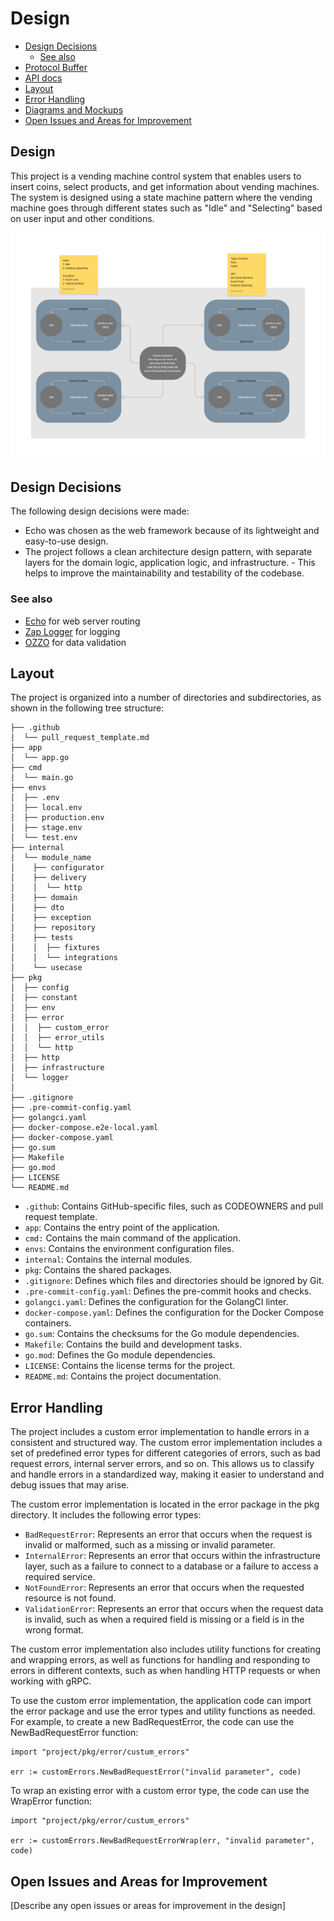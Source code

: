 # Design

<!-- START doctoc generated TOC please keep comment here to allow auto update -->
<!-- DON'T EDIT THIS SECTION, INSTEAD RE-RUN doctoc TO UPDATE -->

- [Design Decisions](#design-decisions)
  - [See also](#see-also)
- [Protocol Buffer](#protocol-buffer)
- [API docs](#api-docs)
- [Layout](#layout)
- [Error Handling](#error-handling)
- [Diagrams and Mockups](#diagrams-and-mockups)
- [Open Issues and Areas for Improvement](#open-issues-and-areas-for-improvement)

<!-- END doctoc generated TOC please keep comment here to allow auto update -->

## Design
This project is a vending machine control system that enables users to insert coins, select products, and get information about vending machines. The system is designed using a state machine pattern where the vending machine goes through different states such as "Idle" and "Selecting" based on user input and other conditions.

![Screenshot](design_chart.jpg)

## Design Decisions

The following design decisions were made:

- Echo was chosen as the web framework because of its lightweight and easy-to-use design.
- The project follows a clean architecture design pattern, with separate layers for the domain logic, application logic, and infrastructure. - This helps to improve the maintainability and testability of the codebase.

### See also

- [Echo](https://echo.labstack.com/) for web server routing
- [Zap Logger](https://github.com/uber-go/zap) for logging
- [OZZO](github.com/go-ozzo/ozzo-validation) for data validation


## Layout

The project is organized into a number of directories and subdirectories, as shown in the following tree structure:

```tree
├── .github
│  └── pull_request_template.md
├── app
│  └── app.go
├── cmd
│  └── main.go
├── envs
│  ├── .env
│  ├── local.env
│  ├── production.env
│  ├── stage.env
│  └── test.env
├── internal
│  └── module_name
│    ├── configurator
│    ├── delivery
│    │  └── http
│    ├── domain
│    ├── dto
│    ├── exception
│    ├── repository
│    ├── tests
│    │  ├── fixtures
│    │  └── integrations
│    └── usecase
├── pkg
│  ├── config
│  ├── constant
│  ├── env
│  ├── error
│  │  ├── custom_error
│  │  ├── error_utils
│  │  └── http
│  ├── http
│  ├── infrastructure
│  └── logger
│
├── .gitignore
├── .pre-commit-config.yaml
├── golangci.yaml
├── docker-compose.e2e-local.yaml
├── docker-compose.yaml
├── go.sum
├── Makefile
├── go.mod
├── LICENSE
└── README.md
```

- `.github`: Contains GitHub-specific files, such as CODEOWNERS and pull request template.
- `app`: Contains the entry point of the application.
- `cmd:` Contains the main command of the application.
- `envs`: Contains the environment configuration files.
- `internal`: Contains the internal modules.
- `pkg`: Contains the shared packages.
- `.gitignore`: Defines which files and directories should be ignored by Git.
- `.pre-commit-config.yaml`: Defines the pre-commit hooks and checks.
- `golangci.yaml`: Defines the configuration for the GolangCI linter.
- `docker-compose.yaml`: Defines the configuration for the Docker Compose containers.
- `go.sum`: Contains the checksums for the Go module dependencies.
- `Makefile`: Contains the build and development tasks.
- `go.mod`: Defines the Go module dependencies.
- `LICENSE`: Contains the license terms for the project.
- `README.md`: Contains the project documentation.

## Error Handling

The project includes a custom error implementation to handle errors in a consistent and structured way. The custom error implementation includes a set of predefined error types for different categories of errors, such as  bad request errors, internal server errors, and so on. This allows us to classify and handle errors in a standardized way, making it easier to understand and debug issues that may arise.

The custom error implementation is located in the error package in the pkg directory. It includes the following error types:

- `BadRequestError`: Represents an error that occurs when the request is invalid or malformed, such as a missing or invalid parameter.
- `InternalError`: Represents an error that occurs within the infrastructure layer, such as a failure to connect to a database or a failure to access a required service.
- `NotFoundError`: Represents an error that occurs when the requested resource is not found.
- `ValidationError`: Represents an error that occurs when the request data is invalid, such as when a required field is missing or a field is in the wrong format.

The custom error implementation also includes utility functions for creating and wrapping errors, as well as functions for handling and responding to errors in different contexts, such as when handling HTTP requests or when working with gRPC.

To use the custom error implementation, the application code can import the error package and use the error types and utility functions as needed. For example, to create a new BadRequestError, the code can use the NewBadRequestError function:

```golang
import "project/pkg/error/custum_errors"

err := customErrors.NewBadRequestError("invalid parameter", code)
```

To wrap an existing error with a custom error type, the code can use the WrapError function:

```golang
import "project/pkg/error/custum_errors"

err := customErrors.NewBadRequestErrorWrap(err, "invalid parameter", code)
```

## Open Issues and Areas for Improvement

[Describe any open issues or areas for improvement in the design]

